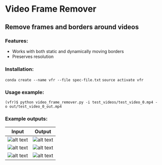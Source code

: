 # Video Frame Remover
## Remove frames and borders around videos

### Features:
- Works with both static and dynamically moving borders
- Preserves resolution

### Installation:

`conda create --name vfr --file spec-file.txt`
`source activate vfr`

### Usage example:

`(vfr)$ python video_frame_remover.py -i test_videos/test_video_0.mp4 -o out/test_video_0_out.mp4`

### Example outputs:

| Input  |  Output |
|---|---|
| ![alt text](https://github.com/alexkimxyz/video_frame_remover/blob/master/img_examples/0.png)  |  ![alt text](https://github.com/alexkimxyz/video_frame_remover/blob/master/img_examples/0_out.png) |
| ![alt text](https://github.com/alexkimxyz/video_frame_remover/blob/master/img_examples/1.png)  |  ![alt text](https://github.com/alexkimxyz/video_frame_remover/blob/master/img_examples/1_out.png) |
| ![alt text](https://github.com/alexkimxyz/video_frame_remover/blob/master/img_examples/2.png)  |  ![alt text](https://github.com/alexkimxyz/video_frame_remover/blob/master/img_examples/2_out.png) |


